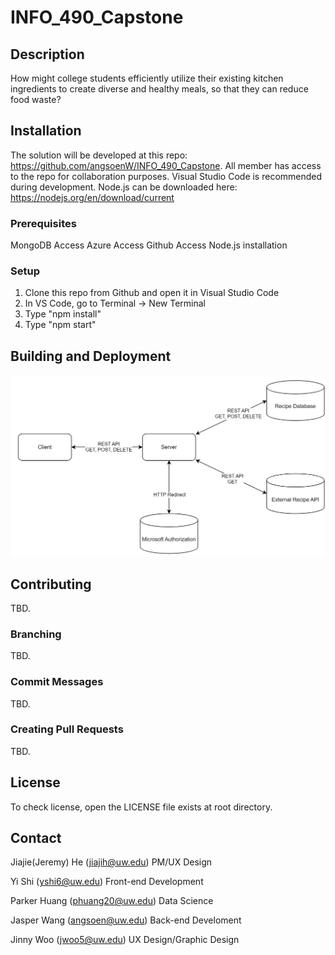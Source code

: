 # INFO_490_Capstone

## Description

How might college students efficiently utilize their existing kitchen ingredients to create diverse and healthy meals, so that they can reduce food waste?

## Installation

The solution will be developed at this repo: https://github.com/angsoenW/INFO_490_Capstone. All member has access to the repo for collaboration purposes. Visual Studio Code is recommended during development. 
Node.js can be downloaded here: https://nodejs.org/en/download/current 

### Prerequisites
MongoDB Access
Azure Access
Github Access
Node.js installation

### Setup
1. Clone this repo from Github and open it in Visual Studio Code
2. In VS Code, go to Terminal -> New Terminal
3. Type "npm install"
4. Type "npm start"

## Building and Deployment

![Alt text](Project%20Architecture%20Diagram.png/)

## Contributing

TBD.

### Branching

TBD.

### Commit Messages

TBD.

### Creating Pull Requests

TBD.

## License

To check license, open the LICENSE file exists at root directory.

## Contact

Jiajie(Jeremy) He (jiajih@uw.edu)
PM/UX Design

Yi Shi (yshi6@uw.edu)
Front-end Development

Parker Huang (phuang20@uw.edu)
Data Science

Jasper Wang (angsoen@uw.edu)
Back-end Develoment

Jinny Woo (jwoo5@uw.edu)
UX Design/Graphic Design



